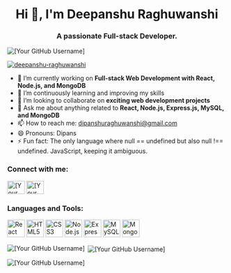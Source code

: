 <h1 align="center">Hi 👋, I'm Deepanshu Raghuwanshi</h1>
<h3 align="center">A passionate Full-stack Developer.</h3>

<p align="left"> <img src="https://komarev.com/ghpvc/?username=deepanshu-raghuwanshi&label=Profile%20views&color=0e75b6&style=flat" alt="[Your GitHub Username]" /> </p>

<p align="left"> <a href="https://github.com/ryo-ma/github-profile-trophy"><img src="https://github-profile-trophy.vercel.app/?username=[Your GitHub Username]" alt="deepanshu-raghuwanshi" /></a> </p>

- 🔭 I’m currently working on **Full-stack Web Development with React, Node.js, and MongoDB**
- 🌱 I’m continuously learning and improving my skills
- 👯 I’m looking to collaborate on **exciting web development projects**
- 💬 Ask me about anything related to **React, Node.js, Express.js, MySQL, and MongoDB**
- 📫 How to reach me: dipanshuraghuwanshi@gmail.com
- 😄 Pronouns: Dipans
- ⚡ Fun fact: The only language where null == undefined but also null !== undefined. JavaScript, keeping it ambiguous.

<h3 align="left">Connect with me:</h3>
<p align="left">
  <a href="[Your LinkedIn Profile]" target="blank"><img align="center" src="https://raw.githubusercontent.com/rahuldkjain/github-profile-readme-generator/master/src/images/icons/Social/linked-in-alt.svg" alt="[Your Name]" height="30" width="40" /></a>
  <a href="[Your Twitter Profile]" target="blank"><img align="center" src="https://raw.githubusercontent.com/rahuldkjain/github-profile-readme-generator/master/src/images/icons/Social/twitter.svg" alt="[Your Twitter Handle]" height="30" width="40" /></a>
  <!-- Add more social links as needed -->
</p>

<h3 align="left">Languages and Tools:</h3>
<p align="left">
  <img src="[URL to React Logo]" alt="React" width="40" height="40"/>
  <img src="[URL to HTML5 Logo]" alt="HTML5" width="40" height="40"/>
  <img src="[URL to CSS3 Logo]" alt="CSS3" width="40" height="40"/>
  <img src="[URL to Node.js Logo]" alt="Node.js" width="40" height="40"/>
  <img src="[URL to Express.js Logo]" alt="Express.js" width="40" height="40"/>
  <img src="[URL to MySQL Logo]" alt="MySQL" width="40" height="40"/>
  <img src="[URL to MongoDB Logo]" alt="MongoDB" width="40" height="40"/>
  <!-- Add more languages and tools as needed -->
</p>

<p><img align="left" src="https://github-readme-stats.vercel.app/api/top-langs?username=[Your GitHub Username]&show_icons=true&locale=en&layout=compact" alt="[Your GitHub Username]" /></p>

<p>&nbsp;<img align="center" src="https://github-readme-stats.vercel.app/api?username=[Your GitHub Username]&show_icons=true&locale=en" alt="[Your GitHub Username]" /></p>

<p><img align="center" src="https://github-readme-streak-stats.herokuapp.com/?user=[Your GitHub Username]&" alt="[Your GitHub Username]" /></p>
